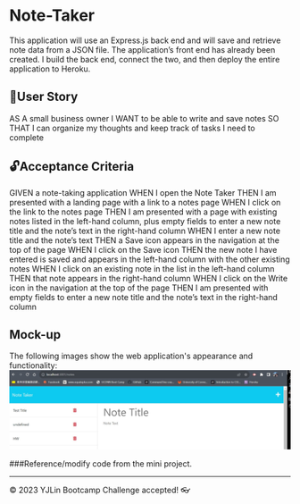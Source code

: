 # Note-Taker
This application will use an Express.js back end and will save and retrieve note data from a JSON file. The application’s front end has already been created. I build the back end, connect the two, and then deploy the entire application to Heroku.

## 🎯User Story

AS A small business owner
I WANT to be able to write and save notes
SO THAT I can organize my thoughts and keep track of tasks I need to complete


## 🔓Acceptance Criteria
GIVEN a note-taking application
WHEN I open the Note Taker
THEN I am presented with a landing page with a link to a notes page
WHEN I click on the link to the notes page
THEN I am presented with a page with existing notes listed in the left-hand column, plus empty fields to enter a new note title and the note’s text in the right-hand column
WHEN I enter a new note title and the note’s text
THEN a Save icon appears in the navigation at the top of the page
WHEN I click on the Save icon
THEN the new note I have entered is saved and appears in the left-hand column with the other existing notes
WHEN I click on an existing note in the list in the left-hand column
THEN that note appears in the right-hand column
WHEN I click on the Write icon in the navigation at the top of the page
THEN I am presented with empty fields to enter a new note title and the note’s text in the right-hand column

## Mock-up
The following images show the web application's appearance and functionality:
![notes](./others/notes.jpg)

###Reference/modify code from the mini project.


---
© 2023 YJLin Bootcamp Challenge accepted! 👓


